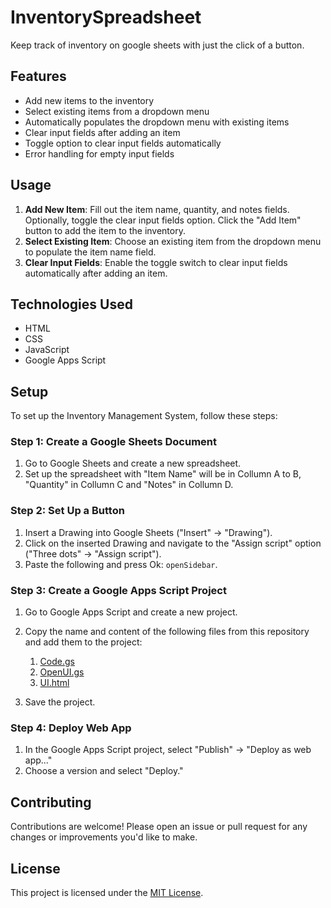 # InventorySpreadsheet
Keep track of inventory on google sheets with just the click of a button.
## Features
- Add new items to the inventory
- Select existing items from a dropdown menu
- Automatically populates the dropdown menu with existing items
- Clear input fields after adding an item
- Toggle option to clear input fields automatically
- Error handling for empty input fields
## Usage
1. **Add New Item**: Fill out the item name, quantity, and notes fields. Optionally, toggle the clear input fields option. Click the "Add Item" button to add the item to the inventory.
2. **Select Existing Item**: Choose an existing item from the dropdown menu to populate the item name field.
3. **Clear Input Fields**: Enable the toggle switch to clear input fields automatically after adding an item.
## Technologies Used
- HTML
- CSS
- JavaScript
- Google Apps Script
## Setup
To set up the Inventory Management System, follow these steps:
### Step 1: Create a Google Sheets Document
1. Go to Google Sheets and create a new spreadsheet.
1. Set up the spreadsheet with "Item Name" will be in Collumn A to B, "Quantity" in Collumn C and "Notes" in Collumn D.
### Step 2: Set Up a Button
1. Insert a Drawing into Google Sheets ("Insert" -> "Drawing").
2. Click on the inserted Drawing and navigate to the "Assign script" option ("Three dots" -> "Assign script").
3. Paste the following and press Ok:  `openSidebar`.
### Step 3: Create a Google Apps Script Project
1. Go to Google Apps Script and create a new project.
1. Copy the name and content of the following files from this repository and add them to the project:

   1. [Code.gs](Code.gs)
   1. [OpenUI.gs](OpenUI.gs)
   1. [UI.html](UI.html)

1. Save the project.
### Step 4: Deploy Web App
1. In the Google Apps Script project, select "Publish" -> "Deploy as web app..."
1. Choose a version and select "Deploy."
## Contributing
Contributions are welcome! Please open an issue or pull request for any changes or improvements you'd like to make.
## License
This project is licensed under the [MIT License](LICENSE).
